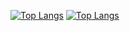 [![Top Langs](https://github-readme-stats.vercel.app/api/top-langs/?username=eslemnurdogan)](https://github.com/anuraghazra/github-readme-stats)
[![Top Langs](https://github-readme-stats.vercel.app/api/top-langs/?username=eslemnurdogan&exclude_patikasqlodevleri=github-readme-stats,anuraghazra.github.io)](https://github.com/anuraghazra/github-readme-stats)
